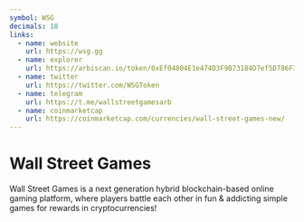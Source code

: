 ```yaml
---
symbol: WSG
decimals: 18
links:
  - name: website
    url: https://wsg.gg
  - name: explorer
    url: https://arbiscan.io/token/0xEf04804E1e474D3F9B73184D7ef5D786F3Fce930
  - name: twitter
    url: https://twitter.com/WSGToken
  - name: telegram
    url: https://t.me/wallstreetgamesarb
  - name: coinmarketcap
    url: https://coinmarketcap.com/currencies/wall-street-games-new/
---
```


# Wall Street Games

Wall Street Games is a next generation hybrid blockchain-based online gaming platform, where players battle each other in fun & addicting simple games for rewards in cryptocurrencies!
